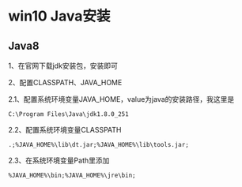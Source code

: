 # win10 Java安装

## Java8

1、在官网下载jdk安装包，安装即可

2、配置CLASSPATH、JAVA_HOME

2.1、配置系统环境变量JAVA_HOME，value为java的安装路径，我这里是

`C:\Program Files\Java\jdk1.8.0_251`

2.2、配置系统环境变量CLASSPATH

`.;%JAVA_HOME%\lib\dt.jar;%JAVA_HOME%\lib\tools.jar;`

2.3、在系统环境变量Path里添加

`%JAVA_HOME%\bin;%JAVA_HOME%\jre\bin;`

